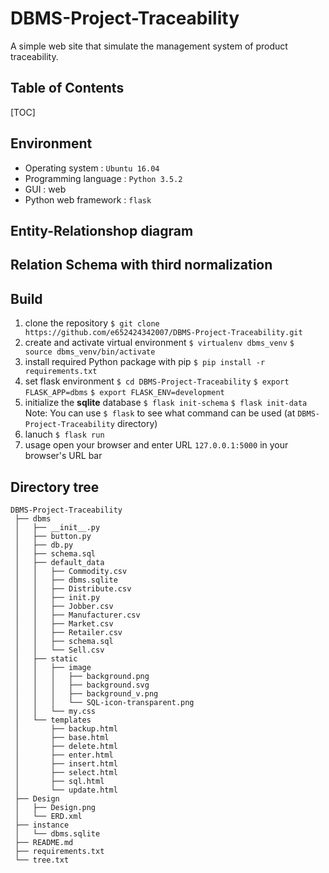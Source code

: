 # DBMS-Project-Traceability

A simple web site that simulate the management system of product traceability.

## Table of Contents

[TOC]

## Environment

* Operating system : `Ubuntu 16.04`
* Programming language : `Python 3.5.2`
* GUI : web
* Python web framework : `flask`

## Entity-Relationshop diagram

## Relation Schema with third normalization

## Build

1. clone the repository
    `$ git clone https://github.com/e652424342007/DBMS-Project-Traceability.git`
2. create and activate virtual environment
    `$ virtualenv dbms_venv`
    `$ source dbms_venv/bin/activate`
3. install required Python package with pip
    `$ pip install -r requirements.txt`
4. set flask environment
    `$ cd DBMS-Project-Traceability`
    `$ export FLASK_APP=dbms`
    `$ export FLASK_ENV=development`
5. initialize the **sqlite** database
    `$ flask init-schema`
    `$ flask init-data`
    Note: You can use `$ flask` to see what command can be used (at `DBMS-Project-Traceability` directory)
6. lanuch
    `$ flask run`
7. usage
    open your browser and enter URL `127.0.0.1:5000` in your browser's URL bar


## Directory tree
```
DBMS-Project-Traceability
 ├── dbms
 │   ├── __init__.py
 │   ├── button.py
 │   ├── db.py
 │   ├── schema.sql
 │   ├── default_data
 │   │   ├── Commodity.csv
 │   │   ├── dbms.sqlite
 │   │   ├── Distribute.csv
 │   │   ├── init.py
 │   │   ├── Jobber.csv
 │   │   ├── Manufacturer.csv
 │   │   ├── Market.csv
 │   │   ├── Retailer.csv
 │   │   ├── schema.sql
 │   │   └── Sell.csv
 │   ├── static
 │   │   ├── image
 │   │   │   ├── background.png
 │   │   │   ├── background.svg
 │   │   │   ├── background_v.png
 │   │   │   └── SQL-icon-transparent.png
 │   │   └── my.css
 │   └── templates
 │       ├── backup.html
 │       ├── base.html
 │       ├── delete.html
 │       ├── enter.html
 │       ├── insert.html
 │       ├── select.html
 │       ├── sql.html
 │       └── update.html
 ├── Design
 │   ├── Design.png
 │   └── ERD.xml
 ├── instance
 │   └── dbms.sqlite
 ├── README.md
 ├── requirements.txt
 └── tree.txt

```